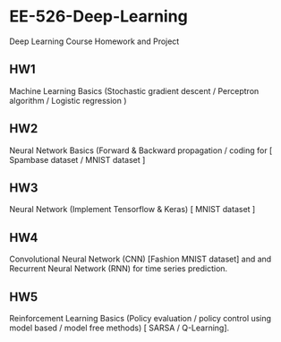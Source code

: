 # EE-526-Deep-Learning
Deep Learning Course Homework and Project

## HW1
Machine Learning Basics (Stochastic gradient descent / Perceptron algorithm / Logistic regression )

## HW2
Neural Network Basics (Forward & Backward propagation / coding for [ Spambase dataset / MNIST dataset ]

## HW3
Neural Network (Implement Tensorflow & Keras) [  MNIST dataset ]

## HW4
Convolutional Neural Network (CNN) [Fashion MNIST dataset] and and Recurrent Neural Network (RNN) for time series prediction.

## HW5
Reinforcement Learning Basics (Policy evaluation / policy control using model based / model free methods) [ SARSA / Q-Learning]. 
